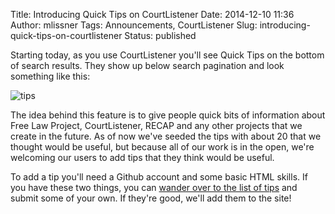 Title: Introducing Quick Tips on CourtListener
Date: 2014-12-10 11:36
Author: mlissner
Tags: Announcements, CourtListener
Slug: introducing-quick-tips-on-courtlistener
Status: published

Starting today, as you use CourtListener you'll see Quick Tips on the
bottom of search results. They show up below search pagination and look
something like this:

![tips]({filename}/images/Screenshot-from-2014-12-10-112916.png)

The idea behind this feature is to give people quick bits of information
about Free Law Project, CourtListener, RECAP and any other projects that
we create in the future. As of now we've seeded the tips with about 20
that we thought would be useful, but because all of our work is in the
open, we're welcoming our users to add tips that they think would be
useful.

To add a tip you'll need a Github account and some basic HTML skills. If
you have these two things, you can [wander over to the list of
tips](https://github.com/freelawproject/courtlistener/blob/master/alert/lib/context_processors.py#L11 "Tips on Github")
and submit some of your own. If they're good, we'll add them to the
site!

